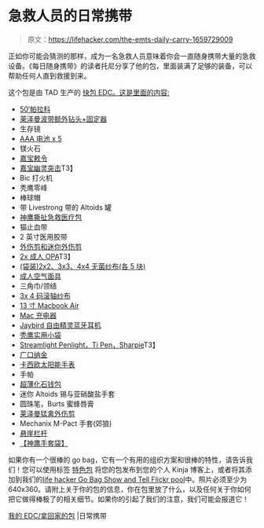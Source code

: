 # 急救人员的日常携带

> 原文：<https://lifehacker.com/the-emts-daily-carry-1659729009>

正如你可能会猜测的那样，成为一名急救人员意味着你会一直随身携带大量的急救设备。《每日随身携带》的读者托尼分享了他的包，里面装满了足够的装备，可以帮助任何人直到救援到来。



这个包是由 TAD 生产的 [快包 EDC。这是里面的内容:](http://www.trailspace.com/gear/tad/fast-pack-edc/)

*   [50‘帕拉科](http://www.amazon.com/gp/search?asc_campaign=InlineText&asc_refurl=https://lifehacker.com/the-emts-daily-carry-1659729009&asc_source=&keywords=Paracord&tag=kinjalifehackerlink-20)
*   [莱泽曼波带额外钻头+固定器](https://www.amazon.com/dp/B0009JS2ZW?asc_campaign=InlineText&asc_refurl=https://lifehacker.com/the-emts-daily-carry-1659729009&asc_source=&linkCode=ogi&psc=1&smid=A25488WOFSOHP4&tag=kinjalifehackerlink-20&th=1)
*   生存镜
*   [AAA 电池 x 5](http://www.amazon.com/Energizer-Max-AAA-Batteries-16-Count?asc_campaign=InlineText&asc_refurl=https://lifehacker.com/the-emts-daily-carry-1659729009&asc_source=&tag=kinjalifehackerlink-20)
*   镁火石
*   [嘉宝敕令](http://www.amazon.com/dp/B00JRXWSLU?asc_campaign=InlineText&asc_refurl=https://lifehacker.com/the-emts-daily-carry-1659729009&asc_source=&tag=kinjalifehackerlink-20)
*   [嘉宝幽灵突击](http://www.amazon.com/dp/B00KMBY01C?asc_campaign=InlineText&asc_refurl=https://lifehacker.com/the-emts-daily-carry-1659729009&asc_source=&tag=kinjalifehackerlink-20)T3】
*   Bic 打火机
*   秃鹰零峰
*   棒球帽
*   带 Livestrong 带的 Altoids 罐
*   [神鹰撕扯急救医疗包](http://www.amazon.com/dp/B003TPNG5E?asc_campaign=InlineText&asc_refurl=https://lifehacker.com/the-emts-daily-carry-1659729009&asc_source=&tag=kinjalifehackerlink-20)
*   猫止血带
*   2 英寸医用胶带
*   [外伤剪和迷你外伤剪](http://www.amazon.com/dp/B004NG8V9E?asc_campaign=InlineText&asc_refurl=https://lifehacker.com/the-emts-daily-carry-1659729009&asc_source=&tag=kinjalifehackerlink-20)
*   [2x 成人 OPA](http://www.amazon.com/gp/product/B000FVXMFE?asc_campaign=InlineText&asc_refurl=https://lifehacker.com/the-emts-daily-carry-1659729009&asc_source=&tag=kinjalifehackerlink-20)T3】
*   [(袋装)2x2、3x3、4x4 无菌纱布(各 5 块)](http://www.amazon.com/gp/product/B0006GDADM?asc_campaign=InlineText&asc_refurl=https://lifehacker.com/the-emts-daily-carry-1659729009&asc_source=&tag=kinjalifehackerlink-20)
*   [成人空气面具](http://www.amazon.com/AMBU-RESUSCITATION-POCKET-RESCUE-INLET?asc_campaign=InlineText&asc_refurl=https://lifehacker.com/the-emts-daily-carry-1659729009&asc_source=&tag=kinjalifehackerlink-20)
*   三角巾/领结
*   [3x 4 码滚轴纱布](http://www.amazon.com/gp/product/B000YME9V0?asc_campaign=InlineText&asc_refurl=https://lifehacker.com/the-emts-daily-carry-1659729009&asc_source=&tag=kinjalifehackerlink-20)
*   [13 寸 Macbook Air](http://www.amazon.com/dp/B00746Z6RK?asc_campaign=InlineText&asc_refurl=https://lifehacker.com/the-emts-daily-carry-1659729009&asc_source=&tag=kinjalifehackerlink-20)
*   [Mac 充电器](http://www.amazon.com/dp/B000U3JR8S?asc_campaign=InlineText&asc_refurl=https://lifehacker.com/the-emts-daily-carry-1659729009&asc_source=&tag=kinjalifehackerlink-20)
*   [Jaybird 自由精灵蓝牙耳机](http://www.amazon.com/Jaybird-Freedom-Bluetooth-Earbuds-Fit-Bluetooth?asc_campaign=InlineText&asc_refurl=https://lifehacker.com/the-emts-daily-carry-1659729009&asc_source=&tag=kinjalifehackerlink-20)
*   [秃鹰实用小袋](http://www.amazon.com/gp/product/B005QAIFT2?asc_campaign=InlineText&asc_refurl=https://lifehacker.com/the-emts-daily-carry-1659729009&asc_source=&tag=kinjalifehackerlink-20)
*   [Streamlight Penlight，Ti Pen，Sharpie](http://www.amazon.com/Streamlight-66118-Stylus-Flashlight-Holster?asc_campaign=InlineText&asc_refurl=https://lifehacker.com/the-emts-daily-carry-1659729009&asc_source=&tag=kinjalifehackerlink-20)T3】
*   [广口纳金](http://www.amazon.com/dp/B002PLU912?asc_campaign=InlineText&asc_refurl=https://lifehacker.com/the-emts-daily-carry-1659729009&asc_source=&tag=kinjalifehackerlink-20)
*   [卡西欧太阳能手表](http://www.amazon.com/Casio-AQ-S810W-1AV-Solar-Sport-Combination?asc_campaign=InlineText&asc_refurl=https://lifehacker.com/the-emts-daily-carry-1659729009&asc_source=&tag=kinjalifehackerlink-20)
*   手帕
*   [超薄化石钱包](http://www.amazon.com/Fossil-Mens-Bradley-Wallet-Brown?asc_campaign=InlineText&asc_refurl=https://lifehacker.com/the-emts-daily-carry-1659729009&asc_source=&tag=kinjalifehackerlink-20)
*   迷你 Altoids 锡与亚硝酸盐手套
*   圆珠笔，Burts 蜜蜂唇膏
*   [莱泽曼猛禽外伤剪](http://www.amazon.com/dp/B00BHZJA58?asc_campaign=InlineText&asc_refurl=https://lifehacker.com/the-emts-daily-carry-1659729009&asc_source=&tag=kinjalifehackerlink-20)
*   Mechanix M-Pact 手套(郊狼)
*   [悬崖栏杆](http://www.amazon.com/Clif-Bar-Variety-Chocolate-2-4-Ounce?asc_campaign=InlineText&asc_refurl=https://lifehacker.com/the-emts-daily-carry-1659729009&asc_source=&tag=kinjalifehackerlink-20)
*   [【神鹰手套袋】](http://www.amazon.com/gp/product/B00865O7W8?asc_campaign=InlineText&asc_refurl=https://lifehacker.com/the-emts-daily-carry-1659729009&asc_source=&tag=kinjalifehackerlink-20)

如果你有一个很棒的 go bag，它有一个有用的组织方案和很棒的特性，请告诉我们！您可以使用标签 [特色包](http://kinja.com/tag/featured-bag) 将您的包发布到您的个人 Kinja 博客上，或者将其添加到我们的[life hacker Go Bag Show and Tell Flickr pool](http://www.flickr.com/groups/2301352@N21)中。照片必须至少为 640x360。请附上关于你的包的信息，你在包里放了什么，以及任何关于你如何把它做得棒极了的相关细节。如果你的引起了我们的注意，我们可能会报道它！

[我的 EDC/拿回家的包](http://everydaycarry.com/posts/3232/My_EDC_Get_Back_Home_Bag) |日常携带
